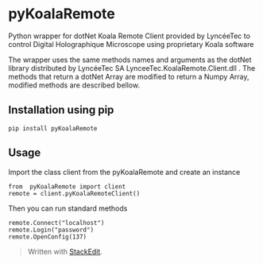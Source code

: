 # pyKoalaRemote
Python wrapper for dotNet Koala Remote Client provided by LyncéeTec to control Digital Holographique Microscope using proprietary Koala software

The wrapper uses the same methods names and arguments as the dotNet library distributed by LyncéeTec SA LynceeTec.KoalaRemote.Client.dll .
The methods that return a dotNet Array are modified to return a Numpy Array, modified methods are described bellow.

## Installation using pip

    pip install pyKoalaRemote
    
## Usage
Import the class client from the pyKoalaRemote and create an instance

    from  pyKoalaRemote import client
    remote = client.pyKoalaRemoteClient()
 
Then you can run standard methods

    remote.Connect("localhost")
    remote.Login("password")
    remote.OpenConfig(137)
    
> Written with [StackEdit](https://stackedit.io/).
<!--stackedit_data:
eyJoaXN0b3J5IjpbLTE5MzI2MzExMzYsLTQ0MTczNDM1OSwxOT
Y5OTc0MjAzXX0=
-->